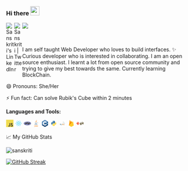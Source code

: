 ### Hi there <img src="https://media.giphy.com/media/hvRJCLFzcasrR4ia7z/giphy.gif" width="25px" height="25px"><br>

<a href="https://www.linkedin.com/in/sanskruti-p-6a24b5167/">
  <img align="left" alt="Sanskriti's LinkedIn" width="22px" src="https://raw.githubusercontent.com/peterthehan/peterthehan/master/assets/linkedin.svg" />
</a>
<a href="https://twitter.com/sanskritirp">
  <img align="left" alt="Sanskriti | Twitter" width="22px" src="https://raw.githubusercontent.com/peterthehan/peterthehan/master/assets/twitter.svg" />
</a>

![](https://visitor-badge.glitch.me/badge?page_id=SanskrutiRP.SanskrutiRP)<br>

<br>


<!--**SanskrutiRP/SanskrutiRP** is a ✨ _special_ ✨ repository because its `README.md` (this file) appears on your GitHub profile.

Here are some ideas to get you started:-->
I am self taught Web Developer who loves to build interfaces. ✨
Curious developer who is interested in collaborating.
I am an open source enthusiast.
I learnt a lot from open source community and trying to give my best towards the same.
Currently learning BlockChain.


😄 Pronouns: She/Her

⚡ Fun fact: Can solve Rubik's Cube within 2 minutes


**Languages and Tools:**  

<code><img height="20" src="https://raw.githubusercontent.com/github/explore/80688e429a7d4ef2fca1e82350fe8e3517d3494d/topics/javascript/javascript.png"></code>
<code><img height="20" src="https://raw.githubusercontent.com/github/explore/80688e429a7d4ef2fca1e82350fe8e3517d3494d/topics/react/react.png"></code>
<code><img height="20" src="https://raw.githubusercontent.com/github/explore/5c058a388828bb5fde0bcafd4bc867b5bb3f26f3/topics/php/php.png"></code>
<code><img height="20" src="https://raw.githubusercontent.com/github/explore/80688e429a7d4ef2fca1e82350fe8e3517d3494d/topics/java/java.png"></code>
<code><img height="20" src="https://raw.githubusercontent.com/github/explore/80688e429a7d4ef2fca1e82350fe8e3517d3494d/topics/cpp/cpp.png"></code>
<code><img height="20" src="https://raw.githubusercontent.com/github/explore/80688e429a7d4ef2fca1e82350fe8e3517d3494d/topics/python/python.png"></code>
<code><img height="20" src="https://raw.githubusercontent.com/github/explore/80688e429a7d4ef2fca1e82350fe8e3517d3494d/topics/mysql/mysql.png"></code>
<code><img height="20" src="https://raw.githubusercontent.com/github/explore/80688e429a7d4ef2fca1e82350fe8e3517d3494d/topics/firebase/firebase.png"></code>
<code><img height="20" src="https://raw.githubusercontent.com/github/explore/80688e429a7d4ef2fca1e82350fe8e3517d3494d/topics/git/git.png"></code>


📈 My GitHub Stats

<img src="https://github-readme-stats.vercel.app/api?username=SanskrutiRP&show_icons=true&theme=gotham" alt="sanskriti" />
  
[![GitHub Streak](http://github-readme-streak-stats.herokuapp.com?user=Sanskrutirp&date_format=M%20j%5B%2C%20Y%5D&theme=dark)](https://git.io/streak-stats)
